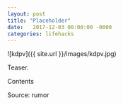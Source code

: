 ```yaml
---
layout: post
title: "Placeholder"
date:   2017-12-03 00:00:00 -0000
categories: lifehacks
---
```


![kdpv]({{ site.url }}/images/kdpv.jpg)

Teaser.

<!--more-->

Contents

Source: rumor
